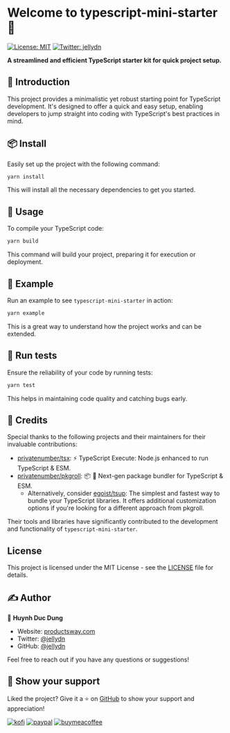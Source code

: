 # Welcome to typescript-mini-starter 👋

[![License: MIT](https://img.shields.io/badge/License-MIT-yellow.svg)](#License)
[![Twitter: jellydn](https://img.shields.io/twitter/follow/jellydn.svg?style=social)](https://twitter.com/jellydn)

**A streamlined and efficient TypeScript starter kit for quick project setup.**

## 🚀 Introduction

This project provides a minimalistic yet robust starting point for TypeScript development. It's designed to offer a quick and easy setup, enabling developers to jump straight into coding with TypeScript's best practices in mind.

## 📦 Install

Easily set up the project with the following command:

```sh
yarn install
```

This will install all the necessary dependencies to get you started.

## 🔨 Usage

To compile your TypeScript code:

```sh
yarn build
```

This command will build your project, preparing it for execution or deployment.

## 🌟 Example

Run an example to see `typescript-mini-starter` in action:

```sh
yarn example
```

This is a great way to understand how the project works and can be extended.

## 🧪 Run tests

Ensure the reliability of your code by running tests:

```sh
yarn test
```

This helps in maintaining code quality and catching bugs early.

## 🙌 Credits

Special thanks to the following projects and their maintainers for their invaluable contributions:

- [privatenumber/tsx](https://github.com/privatenumber/tsx): ⚡️ TypeScript Execute: Node.js enhanced to run TypeScript & ESM.
- [privatenumber/pkgroll](https://github.com/privatenumber/pkgroll): 📦 🍣 Next-gen package bundler for TypeScript & ESM.
  - Alternatively, consider [egoist/tsup](https://github.com/egoist/tsup): The simplest and fastest way to bundle your TypeScript libraries. It offers additional customization options if you're looking for a different approach from pkgroll.

Their tools and libraries have significantly contributed to the development and functionality of `typescript-mini-starter`.

## License

This project is licensed under the MIT License - see the [LICENSE](./LICENSE) file for details.

## ✍️ Author

👤 **Huynh Duc Dung**

- Website: [productsway.com](https://productsway.com/)
- Twitter: [@jellydn](https://twitter.com/jellydn)
- GitHub: [@jellydn](https://github.com/jellydn)

Feel free to reach out if you have any questions or suggestions!

## 🌟 Show your support

Liked the project? Give it a ⭐️ on [GitHub](https://github.com/jellydn/typescript-mini-starter) to show your support and appreciation!

[![kofi](https://img.shields.io/badge/Ko--fi-F16061?style=for-the-badge&logo=ko-fi&logoColor=white)](https://ko-fi.com/dunghd)
[![paypal](https://img.shields.io/badge/PayPal-00457C?style=for-the-badge&logo=paypal&logoColor=white)](https://paypal.me/dunghd)
[![buymeacoffee](https://img.shields.io/badge/Buy_Me_A_Coffee-FFDD00?style=for-the-badge&logo=buy-me-a-coffee&logoColor=black)](https://www.buymeacoffee.com/dunghd)
